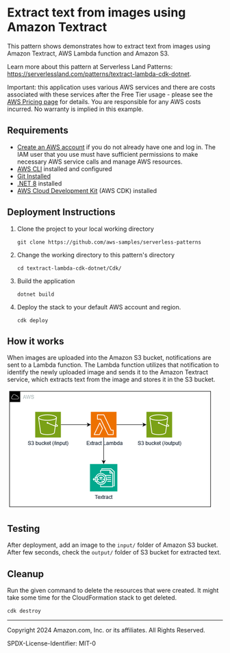 # Extract text from images using Amazon Textract

This pattern shows demonstrates how to extract text from images using Amazon Textract, AWS Lambda function and Amazon S3.

Learn more about this pattern at Serverless Land Patterns: https://serverlessland.com/patterns/textract-lambda-cdk-dotnet.

Important: this application uses various AWS services and there are costs associated with these services after the Free Tier usage - please see the [AWS Pricing page](https://aws.amazon.com/pricing/) for details. You are responsible for any AWS costs incurred. No warranty is implied in this example.

## Requirements

* [Create an AWS account](https://portal.aws.amazon.com/gp/aws/developer/registration/index.html) if you do not already have one and log in. The IAM user that you use must have sufficient permissions to make necessary AWS service calls and manage AWS resources.
* [AWS CLI](https://docs.aws.amazon.com/cli/latest/userguide/install-cliv2.html) installed and configured
* [Git Installed](https://git-scm.com/book/en/v2/Getting-Started-Installing-Git)
* [.NET 8](https://dotnet.microsoft.com/en-us/download/dotnet/8.0) installed
* [AWS Cloud Development Kit](https://docs.aws.amazon.com/cdk/latest/guide/cli.html) (AWS CDK) installed

## Deployment Instructions

1. Clone the project to your local working directory
    ```
    git clone https://github.com/aws-samples/serverless-patterns
    ```
2. Change the working directory to this pattern's directory
    ```
    cd textract-lambda-cdk-dotnet/Cdk/
    ```
3. Build the application
    ```
    dotnet build
    ```
4. Deploy the stack to your default AWS account and region.
    ```
    cdk deploy
    ```

## How it works
When images are uploaded into the Amazon S3 bucket, notifications are sent to a Lambda function. The Lambda function utilizes that notification to identify the newly uploaded image and sends it to the Amazon Textract service, which extracts text from the image and stores it in the S3 bucket.

![pattern](Images/pattern.png)

## Testing

After deployment, add an image to the `input/` folder of Amazon S3 bucket. After few seconds, check the `output/` folder of S3 bucket for extracted text.

## Cleanup
Run the given command to delete the resources that were created. It might take some time for the CloudFormation stack to get deleted.
```
cdk destroy
```

----
Copyright 2024 Amazon.com, Inc. or its affiliates. All Rights Reserved.

SPDX-License-Identifier: MIT-0